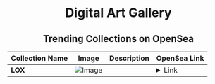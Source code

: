 <div align="center">

# Digital Art Gallery

## Trending Collections on OpenSea

| Collection Name                       | Image                                                                                     | Description                       | OpenSea Link                                                                                          |
|---------------------------------------|-------------------------------------------------------------------------------------------|-----------------------------------|--------------------------------------------------------------------------------------------------------|
| **LOX** | ![Image](https://i.seadn.io/s/raw/files/d5684b6e31733714a81757feda1a3659.jpg?w=500&auto=format?w=200&auto=format) |  | <details><summary>Link</summary>[LOX](https://opensea.io/collection/lox-21)</details> |

</div>
